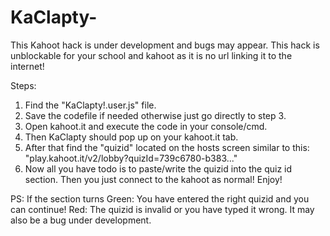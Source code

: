 # KaClapty-

This Kahoot hack is under development and bugs may appear. This hack is unblockable for your school and kahoot as it is no url linking it to the internet!

Steps:

1. Find the "KaClapty!.user.js" file.
2. Save the codefile if needed otherwise just go directly to step 3.
3. Open kahoot.it and execute the code in your console/cmd.
4. Then KaClapty should pop up on your kahoot.it tab.
5. After that find the "quizid" located on the hosts screen similar to this: "play.kahoot.it/v2/lobby?quizId=739c6780-b383..."
6. Now all you have todo is to paste/write the quizid into the quiz id section. Then you just connect to the kahoot as normal! Enjoy!


PS: If the section turns Green: You have entered the right quizid and you can continue! Red: The quizid is invalid or you have typed it wrong. It may also be a bug under development.
